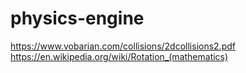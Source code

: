 # physics-engine
https://www.vobarian.com/collisions/2dcollisions2.pdf
https://en.wikipedia.org/wiki/Rotation_(mathematics)
